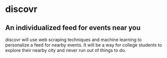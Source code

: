 # discovr
## An individualized feed for events near you

discovr will use web scraping techniques and machine learning to personalize a feed for nearby events. It will be a way for college students to explore their nearby city and never run out of things to do.